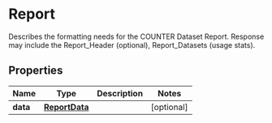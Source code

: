 

# Report

Describes the formatting needs for the COUNTER Dataset Report. Response may include the Report_Header (optional), Report_Datasets (usage stats).
## Properties

Name | Type | Description | Notes
------------ | ------------- | ------------- | -------------
**data** | [**ReportData**](ReportData.md) |  |  [optional]



